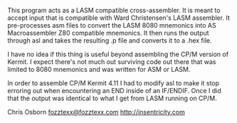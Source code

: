 This program acts as a LASM compatible cross-assembler. It is meant to
accept input that is compatible with Ward Christensen's LASM
assembler. It pre-processes asm files to convert the LASM 8080
mnemonics into AS Macroassembler Z80 compatible mnemonics. It then
runs the output through asl and takes the resulting .p file and
converts it to a .hex file.

I have no idea if this thing is useful beyond assembling the CP/M
version of Kermit. I expect there's not much out surviving code out
there that was limited to 8080 mnemonics and was written for ASM or
LASM.

In order to assemble CP/M Kermit 4.11 I had to modify asl to make it
stop erroring out when encountering an END inside of an IF/ENDIF. Once
I did that the output was identical to what I get from LASM running on
CP/M.

Chris Osborn <fozztexx@fozztexx.com>
http://insentricity.com
